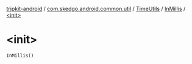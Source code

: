 [tripkit-android](../../../index.md) / [com.skedgo.android.common.util](../../index.md) / [TimeUtils](../index.md) / [InMillis](index.md) / [&lt;init&gt;](./-init-.md)

# &lt;init&gt;

`InMillis()`